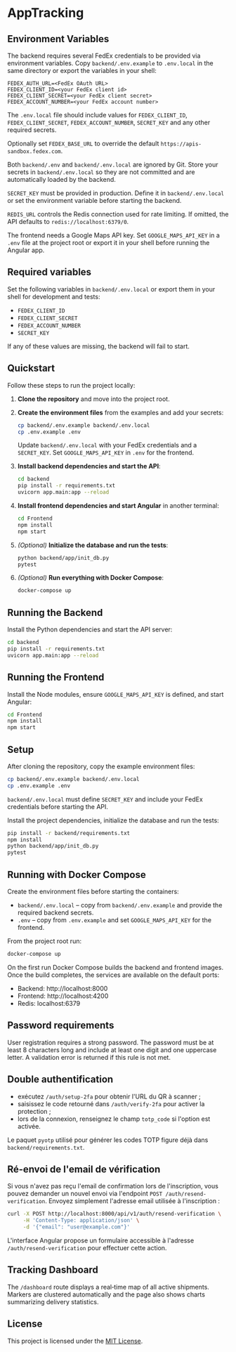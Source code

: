 # AppTracking

## Environment Variables

The backend requires several FedEx credentials to be provided via environment variables.
Copy `backend/.env.example` to `.env.local` in the same directory or export the variables in your shell:

```
FEDEX_AUTH_URL=<FedEx OAuth URL>
FEDEX_CLIENT_ID=<your FedEx client id>
FEDEX_CLIENT_SECRET=<your FedEx client secret>
FEDEX_ACCOUNT_NUMBER=<your FedEx account number>
```

The `.env.local` file should include values for `FEDEX_CLIENT_ID`,
`FEDEX_CLIENT_SECRET`, `FEDEX_ACCOUNT_NUMBER`, `SECRET_KEY` and any other
required secrets.

Optionally set `FEDEX_BASE_URL` to override the default `https://apis-sandbox.fedex.com`.

Both `backend/.env` and `backend/.env.local` are ignored by Git. Store your secrets in `backend/.env.local` so they are not committed and are automatically loaded by the backend.

`SECRET_KEY` must be provided in production. Define it in `backend/.env.local` or set the environment variable before starting the backend.

`REDIS_URL` controls the Redis connection used for rate limiting. If omitted, the API defaults to `redis://localhost:6379/0`.

The frontend needs a Google Maps API key. Set `GOOGLE_MAPS_API_KEY` in a `.env` file at the project root or export it in your shell before running the Angular app.

## Required variables

Set the following variables in `backend/.env.local` or export them in your shell for development and tests:

- `FEDEX_CLIENT_ID`
- `FEDEX_CLIENT_SECRET`
- `FEDEX_ACCOUNT_NUMBER`
- `SECRET_KEY`

If any of these values are missing, the backend will fail to start.

## Quickstart

Follow these steps to run the project locally:

1. **Clone the repository** and move into the project root.
2. **Create the environment files** from the examples and add your secrets:

   ```bash
   cp backend/.env.example backend/.env.local
   cp .env.example .env
   ```

   Update `backend/.env.local` with your FedEx credentials and a `SECRET_KEY`.
   Set `GOOGLE_MAPS_API_KEY` in `.env` for the frontend.
3. **Install backend dependencies and start the API**:

   ```bash
   cd backend
   pip install -r requirements.txt
   uvicorn app.main:app --reload
   ```
4. **Install frontend dependencies and start Angular** in another terminal:

   ```bash
   cd Frontend
   npm install
   npm start
   ```
5. *(Optional)* **Initialize the database and run the tests**:

   ```bash
   python backend/app/init_db.py
   pytest
   ```
6. *(Optional)* **Run everything with Docker Compose**:

   ```bash
   docker-compose up
   ```

## Running the Backend

Install the Python dependencies and start the API server:

```bash
cd backend
pip install -r requirements.txt
uvicorn app.main:app --reload
```

## Running the Frontend

Install the Node modules, ensure `GOOGLE_MAPS_API_KEY` is defined, and start Angular:

```bash
cd Frontend
npm install
npm start
```

## Setup

After cloning the repository, copy the example environment files:

```bash
cp backend/.env.example backend/.env.local
cp .env.example .env
```

`backend/.env.local` must define `SECRET_KEY` and include your FedEx credentials before starting the API.

Install the project dependencies, initialize the database and run the tests:

```bash
pip install -r backend/requirements.txt
npm install
python backend/app/init_db.py
pytest
```

## Running with Docker Compose

Create the environment files before starting the containers:

- `backend/.env.local` &ndash; copy from `backend/.env.example` and provide the required backend secrets.
- `.env` &ndash; copy from `.env.example` and set `GOOGLE_MAPS_API_KEY` for the frontend.

From the project root run:

```bash
docker-compose up
```

On the first run Docker Compose builds the backend and frontend images. Once the build completes, the services are available on the default ports:

- Backend: http://localhost:8000
- Frontend: http://localhost:4200
- Redis: localhost:6379

## Password requirements

User registration requires a strong password. The password must be at least 8
characters long and include at least one digit and one uppercase letter. A
validation error is returned if this rule is not met.

## Double authentification

- exécutez `/auth/setup-2fa` pour obtenir l'URL du QR à scanner ;
- saisissez le code retourné dans `/auth/verify-2fa` pour activer la protection ;
- lors de la connexion, renseignez le champ `totp_code` si l'option est activée.

Le paquet `pyotp` utilisé pour générer les codes TOTP figure déjà dans `backend/requirements.txt`.

## Ré-envoi de l'email de vérification

Si vous n'avez pas reçu l'email de confirmation lors de l'inscription, vous
pouvez demander un nouvel envoi via l'endpoint `POST /auth/resend-verification`.
Envoyez simplement l'adresse email utilisée à l'inscription :

```bash
curl -X POST http://localhost:8000/api/v1/auth/resend-verification \
     -H 'Content-Type: application/json' \
     -d '{"email": "user@example.com"}'
```

L'interface Angular propose un formulaire accessible à l'adresse
`/auth/resend-verification` pour effectuer cette action.

## Tracking Dashboard

The `/dashboard` route displays a real‑time map of all active shipments. Markers
are clustered automatically and the page also shows charts summarizing delivery
statistics.

## License

This project is licensed under the [MIT License](LICENSE).
